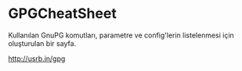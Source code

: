 GPGCheatSheet
=============
Kullanılan GnuPG komutları, parametre ve config'lerin listelenmesi için 
oluşturulan bir sayfa.

http://usrb.in/gpg
